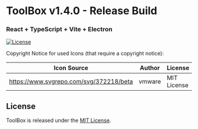 # ToolBox v1.4.0 - Release Build
### React + TypeScript + Vite + Electron

[![License](https://img.shields.io/badge/license-MIT-blue.svg)](https://github.com/justinvollmer/Toolbox/blob/main/LICENSE)

Copyright Notice for used Icons (that require a copyright notice):

Icon Source | Author | License
--- | --- | ---
https://www.svgrepo.com/svg/372218/beta | vmware | MIT License

## License

ToolBox is released under the [MIT License](https://github.com/justinvollmer/ToolBox/blob/main/LICENSE).